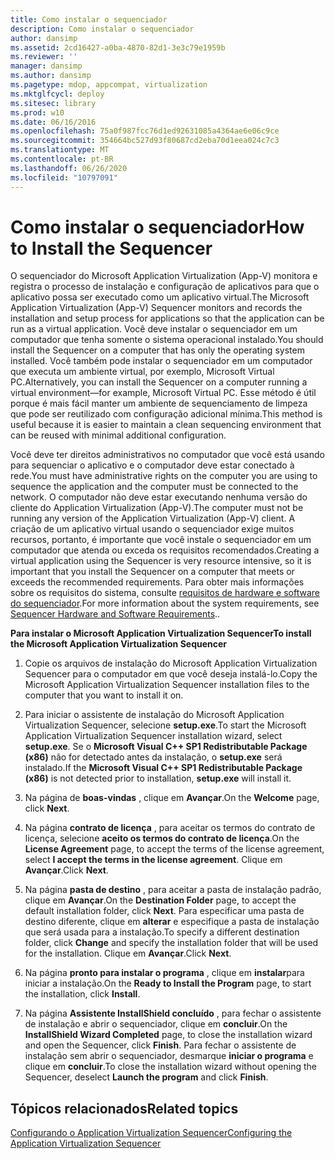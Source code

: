 ```yaml
---
title: Como instalar o sequenciador
description: Como instalar o sequenciador
author: dansimp
ms.assetid: 2cd16427-a0ba-4870-82d1-3e3c79e1959b
ms.reviewer: ''
manager: dansimp
ms.author: dansimp
ms.pagetype: mdop, appcompat, virtualization
ms.mktglfcycl: deploy
ms.sitesec: library
ms.prod: w10
ms.date: 06/16/2016
ms.openlocfilehash: 75a0f987fcc76d1ed92631085a4364ae6e06c9ce
ms.sourcegitcommit: 354664bc527d93f80687cd2eba70d1eea024c7c3
ms.translationtype: MT
ms.contentlocale: pt-BR
ms.lasthandoff: 06/26/2020
ms.locfileid: "10797091"
---
```

# <span data-ttu-id="a4bae-103">Como instalar o sequenciador</span><span class="sxs-lookup"><span data-stu-id="a4bae-103">How to Install the Sequencer</span></span>


<span data-ttu-id="a4bae-104">O sequenciador do Microsoft Application Virtualization (App-V) monitora e registra o processo de instalação e configuração de aplicativos para que o aplicativo possa ser executado como um aplicativo virtual.</span><span class="sxs-lookup"><span data-stu-id="a4bae-104">The Microsoft Application Virtualization (App-V) Sequencer monitors and records the installation and setup process for applications so that the application can be run as a virtual application.</span></span> <span data-ttu-id="a4bae-105">Você deve instalar o sequenciador em um computador que tenha somente o sistema operacional instalado.</span><span class="sxs-lookup"><span data-stu-id="a4bae-105">You should install the Sequencer on a computer that has only the operating system installed.</span></span> <span data-ttu-id="a4bae-106">Você também pode instalar o sequenciador em um computador que executa um ambiente virtual, por exemplo, Microsoft Virtual PC.</span><span class="sxs-lookup"><span data-stu-id="a4bae-106">Alternatively, you can install the Sequencer on a computer running a virtual environment—for example, Microsoft Virtual PC.</span></span> <span data-ttu-id="a4bae-107">Esse método é útil porque é mais fácil manter um ambiente de sequenciamento de limpeza que pode ser reutilizado com configuração adicional mínima.</span><span class="sxs-lookup"><span data-stu-id="a4bae-107">This method is useful because it is easier to maintain a clean sequencing environment that can be reused with minimal additional configuration.</span></span>

<span data-ttu-id="a4bae-108">Você deve ter direitos administrativos no computador que você está usando para sequenciar o aplicativo e o computador deve estar conectado à rede.</span><span class="sxs-lookup"><span data-stu-id="a4bae-108">You must have administrative rights on the computer you are using to sequence the application and the computer must be connected to the network.</span></span> <span data-ttu-id="a4bae-109">O computador não deve estar executando nenhuma versão do cliente do Application Virtualization (App-V).</span><span class="sxs-lookup"><span data-stu-id="a4bae-109">The computer must not be running any version of the Application Virtualization (App-V) client.</span></span> <span data-ttu-id="a4bae-110">A criação de um aplicativo virtual usando o sequenciador exige muitos recursos, portanto, é importante que você instale o sequenciador em um computador que atenda ou exceda os requisitos recomendados.</span><span class="sxs-lookup"><span data-stu-id="a4bae-110">Creating a virtual application using the Sequencer is very resource intensive, so it is important that you install the Sequencer on a computer that meets or exceeds the recommended requirements.</span></span> <span data-ttu-id="a4bae-111">Para obter mais informações sobre os requisitos do sistema, consulte [requisitos de hardware e software do sequenciador](sequencer-hardware-and-software-requirements.md).</span><span class="sxs-lookup"><span data-stu-id="a4bae-111">For more information about the system requirements, see [Sequencer Hardware and Software Requirements](sequencer-hardware-and-software-requirements.md)..</span></span>

**<span data-ttu-id="a4bae-112">Para instalar o Microsoft Application Virtualization Sequencer</span><span class="sxs-lookup"><span data-stu-id="a4bae-112">To install the Microsoft Application Virtualization Sequencer</span></span>**

1.  <span data-ttu-id="a4bae-113">Copie os arquivos de instalação do Microsoft Application Virtualization Sequencer para o computador em que você deseja instalá-lo.</span><span class="sxs-lookup"><span data-stu-id="a4bae-113">Copy the Microsoft Application Virtualization Sequencer installation files to the computer that you want to install it on.</span></span>

2.  <span data-ttu-id="a4bae-114">Para iniciar o assistente de instalação do Microsoft Application Virtualization Sequencer, selecione **setup.exe**.</span><span class="sxs-lookup"><span data-stu-id="a4bae-114">To start the Microsoft Application Virtualization Sequencer installation wizard, select **setup.exe**.</span></span> <span data-ttu-id="a4bae-115">Se o **Microsoft Visual C++ SP1 Redistributable Package (x86)** não for detectado antes da instalação, o **setup.exe** será instalado.</span><span class="sxs-lookup"><span data-stu-id="a4bae-115">If the **Microsoft Visual C++ SP1 Redistributable Package (x86)** is not detected prior to installation, **setup.exe** will install it.</span></span>

3.  <span data-ttu-id="a4bae-116">Na página de **boas-vindas** , clique em **Avançar**.</span><span class="sxs-lookup"><span data-stu-id="a4bae-116">On the **Welcome** page, click **Next**.</span></span>

4.  <span data-ttu-id="a4bae-117">Na página **contrato de licença** , para aceitar os termos do contrato de licença, selecione **aceito os termos do contrato de licença**.</span><span class="sxs-lookup"><span data-stu-id="a4bae-117">On the **License Agreement** page, to accept the terms of the license agreement, select **I accept the terms in the license agreement**.</span></span> <span data-ttu-id="a4bae-118">Clique em **Avançar**.</span><span class="sxs-lookup"><span data-stu-id="a4bae-118">Click **Next**.</span></span>

5.  <span data-ttu-id="a4bae-119">Na página **pasta de destino** , para aceitar a pasta de instalação padrão, clique em **Avançar**.</span><span class="sxs-lookup"><span data-stu-id="a4bae-119">On the **Destination Folder** page, to accept the default installation folder, click **Next**.</span></span> <span data-ttu-id="a4bae-120">Para especificar uma pasta de destino diferente, clique em **alterar** e especifique a pasta de instalação que será usada para a instalação.</span><span class="sxs-lookup"><span data-stu-id="a4bae-120">To specify a different destination folder, click **Change** and specify the installation folder that will be used for the installation.</span></span> <span data-ttu-id="a4bae-121">Clique em **Avançar**.</span><span class="sxs-lookup"><span data-stu-id="a4bae-121">Click **Next**.</span></span>

6.  <span data-ttu-id="a4bae-122">Na página **pronto para instalar o programa** , clique em **instalar**para iniciar a instalação.</span><span class="sxs-lookup"><span data-stu-id="a4bae-122">On the **Ready to Install the Program** page, to start the installation, click **Install**.</span></span>

7.  <span data-ttu-id="a4bae-123">Na página **Assistente InstallShield concluído** , para fechar o assistente de instalação e abrir o sequenciador, clique em **concluir**.</span><span class="sxs-lookup"><span data-stu-id="a4bae-123">On the **InstallShield Wizard Completed** page, to close the installation wizard and open the Sequencer, click **Finish**.</span></span> <span data-ttu-id="a4bae-124">Para fechar o assistente de instalação sem abrir o sequenciador, desmarque **iniciar o programa** e clique em **concluir**.</span><span class="sxs-lookup"><span data-stu-id="a4bae-124">To close the installation wizard without opening the Sequencer, deselect **Launch the program** and click **Finish**.</span></span>

## <span data-ttu-id="a4bae-125">Tópicos relacionados</span><span class="sxs-lookup"><span data-stu-id="a4bae-125">Related topics</span></span>


[<span data-ttu-id="a4bae-126">Configurando o Application Virtualization Sequencer</span><span class="sxs-lookup"><span data-stu-id="a4bae-126">Configuring the Application Virtualization Sequencer</span></span>](configuring-the-application-virtualization-sequencer.md)

 

 





